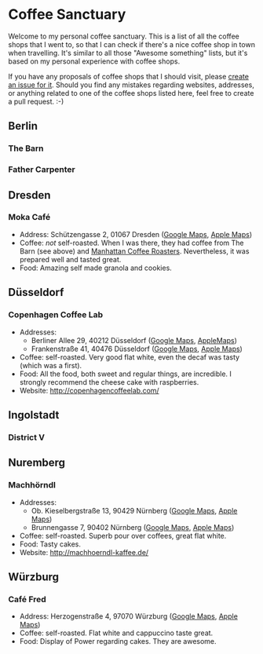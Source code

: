 # Coffee Sanctuary

Welcome to my personal coffee sanctuary. This is a list of all the coffee shops that I went to, so that I can check if there's a nice coffee shop in town when travelling. 
It's similar to all those "Awesome something" lists, but it's based on my personal experience with coffee shops. 

If you have any proposals of coffee shops that I should visit, please [create an issue for it](https://github.com/programming-wolf/coffee-sanctuary/issues/new). Should you find any mistakes regarding websites, addresses, or anything related to one of the coffee shops listed here, feel free to create a pull request. :-)

## Berlin
### The Barn


### Father Carpenter


## Dresden
### Moka Café
* Address: Schützengasse 2, 01067 Dresden ([Google Maps](https://goo.gl/maps/e2D4xYavoAg4JmBU8), [Apple Maps](https://maps.apple.com/?address=Sch%C3%BCtzengasse%202,%2001067%20Dresden,%20Germany&ll=51.054467,13.727288&q=Sch%C3%BCtzengasse%202))
* Coffee: _not_ self-roasted. When I was there, they had coffee from The Barn (see above) and [Manhattan Coffee Roasters](https://manhattancoffeeroasters.com). Nevertheless, it was prepared well and tasted great. 
* Food: Amazing self made granola and cookies.

## Düsseldorf
### Copenhagen Coffee Lab
* Addresses:
  * Berliner Allee 29, 40212 Düsseldorf ([Google Maps](https://goo.gl/maps/YkpnVNYAvkQNRhWJ6), [AppleMaps](https://maps.apple.com/?address=Berliner%20Allee%2029,%2040212%20D%C3%BCsseldorf,%20Germany&ll=51.223222,6.782331&q=Berliner%20Allee%2029))
  * Frankenstraße 41, 40476 Düsseldorf ([Google Maps](https://goo.gl/maps/BExNtNTqgApzsDT16), [Apple Maps](https://maps.apple.com/?address=Frankenstra%C3%9Fe%2041,%2040476%20D%C3%BCsseldorf,%20Germany&ll=51.250157,6.781686&q=Frankenstra%C3%9Fe%2041))
* Coffee: self-roasted. Very good flat white, even the decaf was tasty (which was a first). 
* Food: All the food, both sweet and regular things, are incredible. I strongly recommend the cheese cake with raspberries. 
* Website: http://copenhagencoffeelab.com/

## Ingolstadt
### District V

## Nuremberg
### Machhörndl
* Addresses:
  * Ob. Kieselbergstraße 13, 90429 Nürnberg ([Google Maps](https://goo.gl/maps/gLGqCtaBJ9U4N2Vt8), [Apple Maps](https://maps.apple.com/?address=Obere%20Kieselbergstra%C3%9Fe%2013,%2090429%20Nuremberg,%20Germany&ll=49.450121,11.060282&q=Obere%20Kieselbergstra%C3%9Fe%2013))
  * Brunnengasse 7, 90402 Nürnberg ([Google Maps](https://goo.gl/maps/r7WDnJyFm2Btjwzt7), [Apple Maps](https://maps.apple.com/?address=Brunnengasse%207,%2090402%20Nuremberg,%20Germany&ll=49.450373,11.076990&q=Brunnengasse%207))
* Coffee: self-roasted. Superb pour over coffees, great flat white.
* Food: Tasty cakes.
* Website: http://machhoerndl-kaffee.de/

## Würzburg
### Café Fred
* Address: Herzogenstraße 4, 97070 Würzburg ([Google Maps](https://goo.gl/maps/Ks7wnVgan7NpSyjW7), [Apple Maps](https://maps.apple.com/?address=Herzogenstra%C3%9Fe%204,%2097070%20W%C3%BCrzburg,%20Germany&ll=49.795478,9.932332&q=Herzogenstra%C3%9Fe%204))
* Coffee: self-roasted. Flat white and cappuccino taste great.
* Food: Display of Power regarding cakes. They are awesome.

